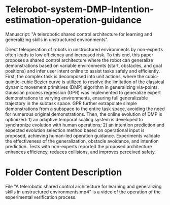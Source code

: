 # Telerobot-system-DMP-Intention-estimation-operation-guidance
Manuscript: "A telerobotic shared control architecture for learning and generalizing skills in unstructured environments".

Direct teleoperation of robots in unstructured environments by non-experts often leads to low efficiency and increased risk. To this end, this paper proposes a shared control architecture where the robot can generalize demonstrations based on variable environments (start, obstacles, and goal positions) and infer user intent online to assist tasks safely and efficiently. First, the complex task is decomposed into unit actions, where the cubic-quintic-cubic Bezier curve is utilized to resolve the limitation of the classical dynamic movement primitives (DMP) algorithm in generalizing via-points. Gaussian process regression (GPR) was implemented to generalize expert demonstrations to varying environments, ensuring full generalizable trajectory in the subtask space. GPR further extrapolate simple demonstrations from a subspace to the entire task space, avoiding the need for numerous original demonstrations. Then, the online evolution of DMP is optimized: 1) an adaptive temporal scaling system is developed to synchronize evolution with human operations; 2) an intention prediction and expected evolution selection method based on operational input is proposed, achieving human-led operation guidance. Experiments validate the effectiveness of the generalization, obstacle avoidance, and intention prediction. Tests with non-experts reported the proposed architecture enhances efficiency, reduces collisions, and improves perceived safety.

# Folder Content Description

File "A telerobotic shared control architecture for learning and generalizing skills in unstructured environments.mp4" is a video of the operation of the experimental verification process.

